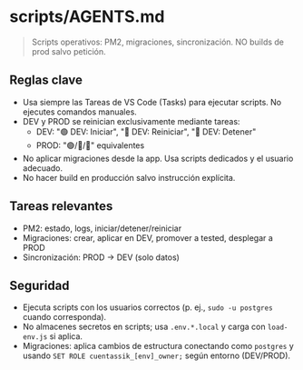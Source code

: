 # scripts/AGENTS.md

> Scripts operativos: PM2, migraciones, sincronización. NO builds de prod salvo petición.

## Reglas clave

- Usa siempre las Tareas de VS Code (Tasks) para ejecutar scripts. No ejecutes comandos manuales.
- DEV y PROD se reinician exclusivamente mediante tareas:
  - DEV: "🟢 DEV: Iniciar", "🔄 DEV: Reiniciar", "🔴 DEV: Detener"
  - PROD: "🟢/🔴/🔄" equivalentes
- No aplicar migraciones desde la app. Usa scripts dedicados y el usuario adecuado.
- No hacer build en producción salvo instrucción explícita.

## Tareas relevantes

- PM2: estado, logs, iniciar/detener/reiniciar
- Migraciones: crear, aplicar en DEV, promover a tested, desplegar a PROD
- Sincronización: PROD → DEV (solo datos)

## Seguridad

- Ejecuta scripts con los usuarios correctos (p. ej., `sudo -u postgres` cuando corresponda).
- No almacenes secretos en scripts; usa `.env.*.local` y carga con `load-env.js` si aplica.
- Migraciones: aplica cambios de estructura conectando como `postgres` y usando `SET ROLE cuentassik_[env]_owner;` según entorno (DEV/PROD).
